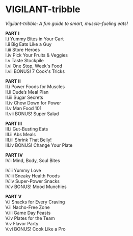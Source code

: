 # VIGILANT-tribble

*Vigilant-tribble: A fun guide to smart, muscle-fueling eats!*

**PART I**  
I.i Yummy Bites in Your Cart  
I.ii Big Eats Like a Guy  
I.iii Store Heroes  
I.iv Pick Your Fruits & Veggies  
I.v Taste Stockpile  
I.vi One Stop, Week's Food  
I.vii BONUS! 7 Cook's Tricks  

**PART II**  
II.i Power Foods for Muscles  
II.ii Dude’s Meal Plan  
II.iii Sugar Secrets  
II.iv Chow Down for Power  
II.v Man Food 101  
II.vii BONUS! Super Salad  

**PART III**  
III.i Gut-Busting Eats  
III.ii Abs Meals  
III.iii Shrink That Belly!  
III.iv BONUS! Change Your Plate  

**PART IV**  
IV.i Mind, Body, Soul Bites 

IV.ii Yummy Love  
IV.iii Sneaky Health Foods  
IV.iv Super-Power Snacks  
IV.v BONUS! Mood Munchies  

**PART V**  
V.i Snacks for Every Craving  
V.ii Nacho-Free Zone  
V.iii Game Day Feasts  
V.iv Plates for the Team  
V.v Flavor Party  
V.vi BONUS! Cook Like a Pro
